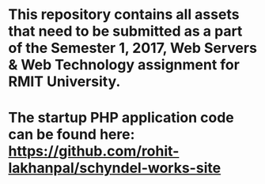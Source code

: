 # This repository contains all assets that need to be submitted as a part of the Semester 1, 2017, Web Servers &amp; Web Technology assignment for RMIT University.

# The startup PHP application code can be found here: https://github.com/rohit-lakhanpal/schyndel-works-site

